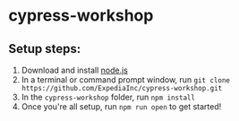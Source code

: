 # cypress-workshop

## Setup steps:
1. Download and install [node.js](https://nodejs.org/en/download/)
1. In a terminal or command prompt window, run `git clone https://github.com/ExpediaInc/cypress-workshop.git`
1. In the `cypress-workshop` folder, run `npm install`
1. Once you're all setup, run `npm run open` to get started!
